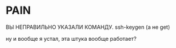 # PAIN
ВЫ НЕПРАВИЛЬНО УКАЗАЛИ КОМАНДУ. ssh-keygen (а не get) 

ну и вообще я устал, эта штука вообще работает? 